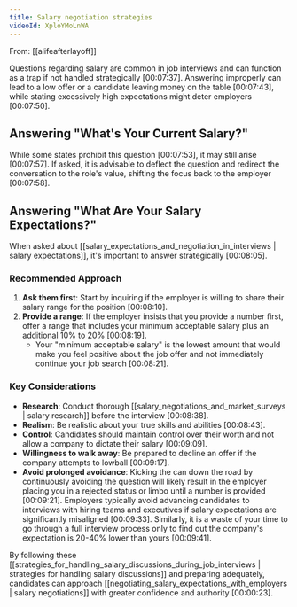 ```yaml
---
title: Salary negotiation strategies
videoId: XploYMoLnWA
---
```


From: [[alifeafterlayoff]] <br/> 

Questions regarding salary are common in job interviews and can function as a trap if not handled strategically <a class="yt-timestamp" data-t="00:07:37">[00:07:37]</a>. Answering improperly can lead to a low offer or a candidate leaving money on the table <a class="yt-timestamp" data-t="00:07:43">[00:07:43]</a>, while stating excessively high expectations might deter employers <a class="yt-timestamp" data-t="00:07:50">[00:07:50]</a>.

## Answering "What's Your Current Salary?"

While some states prohibit this question <a class="yt-timestamp" data-t="00:07:53">[00:07:53]</a>, it may still arise <a class="yt-timestamp" data-t="00:07:57">[00:07:57]</a>. If asked, it is advisable to deflect the question and redirect the conversation to the role's value, shifting the focus back to the employer <a class="yt-timestamp" data-t="00:07:58">[00:07:58]</a>.

## Answering "What Are Your Salary Expectations?"

When asked about [[salary_expectations_and_negotiation_in_interviews | salary expectations]], it's important to answer strategically <a class="yt-timestamp" data-t="00:08:05">[00:08:05]</a>.

### Recommended Approach
1.  **Ask them first**: Start by inquiring if the employer is willing to share their salary range for the position <a class="yt-timestamp" data-t="00:08:10">[00:08:10]</a>.
2.  **Provide a range**: If the employer insists that you provide a number first, offer a range that includes your minimum acceptable salary plus an additional 10% to 20% <a class="yt-timestamp" data-t="00:08:19">[00:08:19]</a>.
    *   Your "minimum acceptable salary" is the lowest amount that would make you feel positive about the job offer and not immediately continue your job search <a class="yt-timestamp" data-t="00:08:21">[00:08:21]</a>.

### Key Considerations
*   **Research**: Conduct thorough [[salary_negotiations_and_market_surveys | salary research]] before the interview <a class="yt-timestamp" data-t="00:08:38">[00:08:38]</a>.
*   **Realism**: Be realistic about your true skills and abilities <a class="yt-timestamp" data-t="00:08:43">[00:08:43]</a>.
*   **Control**: Candidates should maintain control over their worth and not allow a company to dictate their salary <a class="yt-timestamp" data-t="00:09:09">[00:09:09]</a>.
*   **Willingness to walk away**: Be prepared to decline an offer if the company attempts to lowball <a class="yt-timestamp" data-t="00:09:17">[00:09:17]</a>.
*   **Avoid prolonged avoidance**: Kicking the can down the road by continuously avoiding the question will likely result in the employer placing you in a rejected status or limbo until a number is provided <a class="yt-timestamp" data-t="00:09:21">[00:09:21]</a>. Employers typically avoid advancing candidates to interviews with hiring teams and executives if salary expectations are significantly misaligned <a class="yt-timestamp" data-t="00:09:33">[00:09:33]</a>. Similarly, it is a waste of your time to go through a full interview process only to find out the company's expectation is 20-40% lower than yours <a class="yt-timestamp" data-t="00:09:41">[00:09:41]</a>.

By following these [[strategies_for_handling_salary_discussions_during_job_interviews | strategies for handling salary discussions]] and preparing adequately, candidates can approach [[negotiating_salary_expectations_with_employers | salary negotiations]] with greater confidence and authority <a class="yt-timestamp" data-t="00:00:23">[00:00:23]</a>.